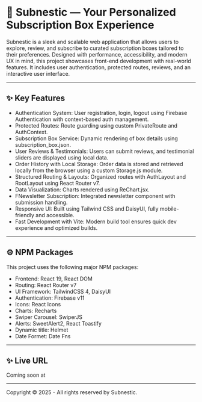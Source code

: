 # 🎁 Subnestic — Your Personalized Subscription Box Experience

Subnestic is a sleek and scalable web application that allows users to explore, review, and subscribe to curated subscription boxes tailored to their preferences. Designed with performance, accessibility, and modern UX in mind, this project showcases front-end development with real-world features. It includes user authentication, protected routes, reviews, and an interactive user interface.

---


## ✨ Key Features

-  Authentication System:
User registration, login, logout using Firebase Authentication with context-based auth management.
- Protected Routes:
Route guarding using custom PrivateRoute and AuthContext.
- Subscription Box Service:
Dynamic rendering of box details using subscription_box.json.
- User Reviews & Testimonials:
Users can submit reviews, and testimonial sliders are displayed using local data.
- Order History with Local Storage:
Order data is stored and retrieved locally from the browser using a custom Storage.js module.
- Structured Routing & Layouts:
Organized routes with AuthLayout and RootLayout using React Router v7.
- Data Visualization:
Charts rendered using ReChart.jsx.
- FNewsletter Subscription:
Integrated newsletter component with submission handling.
- Responsive UI:
Built using Tailwind CSS and DaisyUI, fully mobile-friendly and accessible.
- Fast Development with Vite:
Modern build tool ensures quick dev experience and optimized builds.

---

## ⚙️ NPM Packages

This project uses the following major NPM packages:
- Frontend: React 19, React DOM
- Routing: React Router v7
- UI Framework: TailwindCSS 4, DaisyUI
- Authentication: Firebase v11
- Icons: React Icons
- Charts: Recharts
- Swiper Carousel: SwiperJS
- Alerts: SweetAlert2, React Toastify
- Dynamic title: Helmet
- Date Formet: Date Fns

---

## ✨ Live URL
Coming soon at

---

Copyright © 2025 - All rights reserved by Subnestic.
